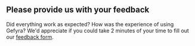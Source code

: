 ## Please provide us with your feedback

Did everything work as expected? How was the experience of using Gefyra? 
We'd appreciate if you could take 2 minutes of your time to fill out our [feedback form](https://forms.gle/AWT9NparpTVk8E978).
